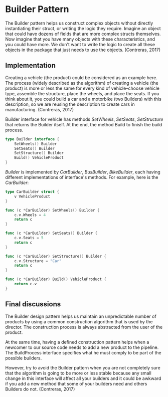 # Builder Pattern

The Builder pattern helps us construct complex objects without directly instantiating their struct, or writing the logic they require. Imagine an object that could have dozens of fields that are more complex structs themselves. Now imagine that you have many objects with these characteristics, and you could have more. We don't want to write the logic to create all these objects in the package that just needs to use the objects. (Contreras, 2017)

## Implementation

Creating a vehicle (the product) could be considered as an example here. The process (widely described as the algorithm) of creating a vehicle (the product) is more or less the same for every kind of vehicle–choose vehicle type, assemble the structure, place the wheels, and place the seats. If you think about it, you could build a car and a motorbike (two Builders) with this description, so we are reusing the description to create cars in manufacturing. (Contreras, 2017)

Builder interface for vehicle has methods _SetWheels_, _SetSeats_, _SetStructure_ that returns the Builder itself. At the end, the method Build to finish the build process.

```go
type Builder interface {
	SetWheels() Builder
	SetSeats() Builder
	SetStructure() Builder
	Build() VehicleProduct
}

```

_Builder_ is implemented by _CarBuilder_, _BusBuilder_, _BikeBuilder_, each having different implementations of interface's methods. For example, here is the _CarBuilder_:

```go
type CarBuilder struct {
	v VehicleProduct
}

func (c *CarBuilder) SetWheels() Builder {
	c.v.Wheels = 4
	return c
}

func (c *CarBuilder) SetSeats() Builder {
	c.v.Seats = 5
	return c
}

func (c *CarBuilder) SetStructure() Builder {
	c.v.Structure = "Car"
	return c
}

func (c *CarBuilder) Build() VehicleProduct {
	return c.v
}
```

## Final discussions

The Builder design pattern helps us maintain an unpredictable number of products by using a common construction algorithm that is used by the director. The construction process is always abstracted from the user of the product. 

At the same time, having a defined construction pattern helps when a newcomer to our source code needs to add a new product to the pipeline. The BuildProcess interface specifies what he must comply to be part of the possible builders.

However, try to avoid the Builder pattern when you are not completely sure that the
algorithm is going to be more or less stable because any small change in this interface will affect all your builders and it could be awkward if you add a new method that some of your builders need and others Builders do not. (Contreras, 2017)
